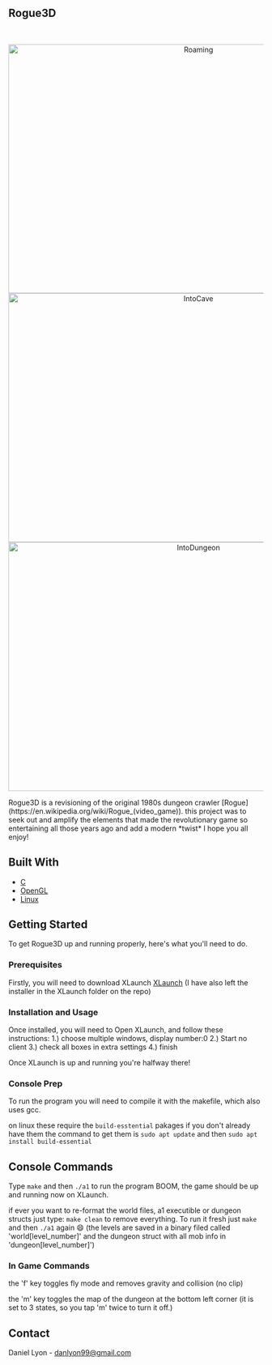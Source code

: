 ## Rogue3D
<br />
<p align="center">
    <img src="gifs/Roaming.gif" alt="Roaming" width="735" height="492">
    <img src="gifs/IntoCave.gif" alt="IntoCave" width="735" height="492">
    <img src="gifs/IntoDungeon.gif" alt="IntoDungeon" width="735" height="492">
</p>
Rogue3D is a revisioning  of the original 1980s dungeon crawler [Rogue](https://en.wikipedia.org/wiki/Rogue_(video_game)).
this project was to seek out and amplify the elements that made the revolutionary game so entertaining all those years ago and 
add a modern *twist* I hope you all enjoy!

## Built With

* [C](https://www.cprogramming.com/tutorial/c-tutorial.html)
* [OpenGL](https://www.opengl.org/)
* [Linux](https://www.linux.org/)

## Getting Started 
To get Rogue3D up and running properly, here's what you'll need to do.

### Prerequisites

Firstly, you will need to download XLaunch
[XLaunch](https://sourceforge.net/projects/vcxsrv/)
(I have also left the installer in the XLaunch folder on the repo)

### Installation and Usage

Once installed, you will need to Open XLaunch, and follow these instructions:
1.) choose multiple windows, display number:0
2.) Start no client
3.) check all boxes in extra settings
4.) finish

Once XLaunch is up and running you're halfway there!

### Console Prep

To run the program you will need to compile it with the makefile, which also uses gcc.

on linux these require the ``build-esstential`` pakages
if you don't already have them the command to get them is
``sudo apt update`` and then ``sudo apt install build-essential``

## Console Commands
Type ``make`` and then ``./a1`` to run the program
BOOM, the game should be up and running now on XLaunch.

if ever you want to re-format the world files, a1 executible or dungeon structs just type:
``make clean`` to remove everything. To run it fresh just  ``make`` and then ``./a1`` again :smile:
(the levels are saved in a binary filed called 'world[level_number]' and the dungeon struct with all mob info in 'dungeon[level_number]')

### In Game Commands
the 'f' key toggles fly mode and removes gravity and collision (no clip)

the 'm' key toggles the map of the dungeon at the bottom left corner (it is set to 3 states, so you tap 'm' twice to turn it off.)


<!-- CONTACT -->
## Contact

Daniel Lyon - danlyon99@gmail.com

